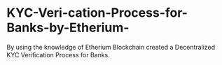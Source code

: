 # KYC-Veri-cation-Process-for-Banks-by-Etherium-
By using the knowledge of Etherium Blockchain created a Decentralized KYC Veriﬁcation Process for Banks. 

